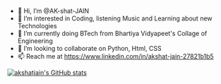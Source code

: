- 👋 Hi, I’m @AK-shat-JAIN
- 👀 I’m interested in Coding, listening Music and Learning about new Technologies 
- 🌱 I’m currently doing BTech from Bhartiya Vidyapeet's Collage of Engineering
- 💞️ I’m looking to collaborate on Python, Html, CSS
- 📫 Reach me at https://www.linkedin.com/in/akshat-jain-27821b1b5 

[![akshatjain's GitHub stats](https://stats.quine.sh/akshatjain/github)](https://quine.sh)
